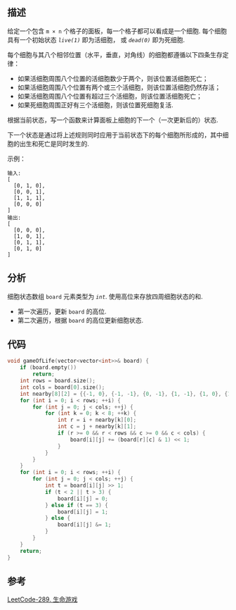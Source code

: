 ## 描述
给定一个包含 `m × n` 个格子的面板，每一个格子都可以看成是一个细胞.
每个细胞具有一个初始状态 *`live(1)`* 即为活细胞， 或 *`dead(0)`* 即为死细胞.

每个细胞与其八个相邻位置（水平，垂直，对角线）的细胞都遵循以下四条生存定律：
* 如果活细胞周围八个位置的活细胞数少于两个，则该位置活细胞死亡；
* 如果活细胞周围八个位置有两个或三个活细胞，则该位置活细胞仍然存活；
* 如果活细胞周围八个位置有超过三个活细胞，则该位置活细胞死亡；
* 如果死细胞周围正好有三个活细胞，则该位置死细胞复活.

根据当前状态，写一个函数来计算面板上细胞的下一个（一次更新后的）状态.

下一个状态是通过将上述规则同时应用于当前状态下的每个细胞所形成的，其中细胞的出生和死亡是同时发生的.

示例：
```
输入: 
[
  [0, 1, 0],
  [0, 0, 1],
  [1, 1, 1],
  [0, 0, 0]
]
输出: 
[
  [0, 0, 0],
  [1, 0, 1],
  [0, 1, 1],
  [0, 1, 0]
]
```
## 分析
细胞状态数组 `board` 元素类型为 *`int`*. 使用高位来存放四周细胞状态的和.
* 第一次遍历，更新 `board` 的高位.
* 第二次遍历，根据 `board` 的高位更新细胞状态.

## 代码

```cpp
void gameOfLife(vector<vector<int>>& board) {
    if (board.empty())
        return;
    int rows = board.size();
    int cols = board[0].size();
    int nearby[8][2] = {{-1, 0}, {-1, -1}, {0, -1}, {1, -1}, {1, 0}, {1, 1}, {0, 1}, {-1, 1}};
    for (int i = 0; i < rows; ++i) {
        for (int j = 0; j < cols; ++j) {
            for (int k = 0; k < 8; ++k) {
                int r = i + nearby[k][0];
                int c = j + nearby[k][1];
                if (r >= 0 && r < rows && c >= 0 && c < cols) {
                    board[i][j] += (board[r][c] & 1) << 1;
                }
            }
        }
    }
    for (int i = 0; i < rows; ++i) {
        for (int j = 0; j < cols; ++j) {
            int t = board[i][j] >> 1;
            if (t < 2 || t > 3) {
                board[i][j] = 0;
            } else if (t == 3) {
                board[i][j] = 1;
            } else {
                board[i][j] &= 1;
            }
        }
    }
    return;
}
```

## 参考
[LeetCode-289. 生命游戏](https://leetcode-cn.com/problems/game-of-life/)